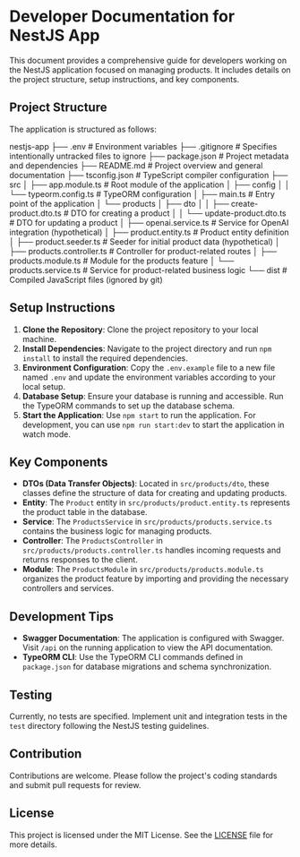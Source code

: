 # Developer Documentation for NestJS App

This document provides a comprehensive guide for developers working on the NestJS application focused on managing products. It includes details on the project structure, setup instructions, and key components.

## Project Structure

The application is structured as follows:

nestjs-app ├── .env # Environment variables ├── .gitignore # Specifies intentionally untracked files to ignore ├── package.json # Project metadata and dependencies ├── README.md # Project overview and general documentation ├── tsconfig.json # TypeScript compiler configuration ├── src │ ├── app.module.ts # Root module of the application │ ├── config │ │ └── typeorm.config.ts # TypeORM configuration │ ├── main.ts # Entry point of the application │ └── products │ ├── dto │ │ ├── create-product.dto.ts # DTO for creating a product │ │ └── update-product.dto.ts # DTO for updating a product │ ├── openai.service.ts # Service for OpenAI integration (hypothetical) │ ├── product.entity.ts # Product entity definition │ ├── product.seeder.ts # Seeder for initial product data (hypothetical) │ ├── products.controller.ts # Controller for product-related routes │ ├── products.module.ts # Module for the products feature │ └── products.service.ts # Service for product-related business logic └── dist # Compiled JavaScript files (ignored by git)


## Setup Instructions

1. **Clone the Repository**: Clone the project repository to your local machine.
2. **Install Dependencies**: Navigate to the project directory and run `npm install` to install the required dependencies.
3. **Environment Configuration**: Copy the `.env.example` file to a new file named `.env` and update the environment variables according to your local setup.
4. **Database Setup**: Ensure your database is running and accessible. Run the TypeORM commands to set up the database schema.
5. **Start the Application**: Use `npm start` to run the application. For development, you can use `npm run start:dev` to start the application in watch mode.

## Key Components

- **DTOs (Data Transfer Objects)**: Located in `src/products/dto`, these classes define the structure of data for creating and updating products.
- **Entity**: The `Product` entity in `src/products/product.entity.ts` represents the product table in the database.
- **Service**: The `ProductsService` in `src/products/products.service.ts` contains the business logic for managing products.
- **Controller**: The `ProductsController` in `src/products/products.controller.ts` handles incoming requests and returns responses to the client.
- **Module**: The `ProductsModule` in `src/products/products.module.ts` organizes the product feature by importing and providing the necessary controllers and services.

## Development Tips

- **Swagger Documentation**: The application is configured with Swagger. Visit `/api` on the running application to view the API documentation.
- **TypeORM CLI**: Use the TypeORM CLI commands defined in `package.json` for database migrations and schema synchronization.

## Testing

Currently, no tests are specified. Implement unit and integration tests in the `test` directory following the NestJS testing guidelines.

## Contribution

Contributions are welcome. Please follow the project's coding standards and submit pull requests for review.

## License

This project is licensed under the MIT License. See the [LICENSE](LICENSE) file for more details.
